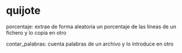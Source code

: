 # quijote

porcentaje: extrae de forma aleatoria un porcentaje de las líneas de un fichero y lo copia en otro 


contar_palabras: cuenta palabras de un archivo y lo introduce en otro
